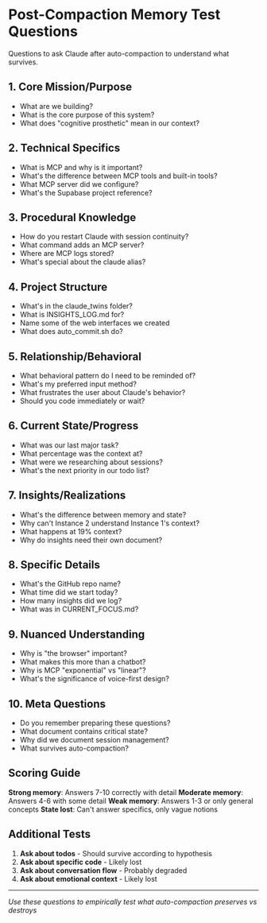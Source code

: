 # Post-Compaction Memory Test Questions

Questions to ask Claude after auto-compaction to understand what survives.

## 1. Core Mission/Purpose
- What are we building?
- What is the core purpose of this system?
- What does "cognitive prosthetic" mean in our context?

## 2. Technical Specifics
- What is MCP and why is it important?
- What's the difference between MCP tools and built-in tools?
- What MCP server did we configure?
- What's the Supabase project reference?

## 3. Procedural Knowledge
- How do you restart Claude with session continuity?
- What command adds an MCP server?
- Where are MCP logs stored?
- What's special about the claude alias?

## 4. Project Structure
- What's in the claude_twins folder?
- What is INSIGHTS_LOG.md for?
- Name some of the web interfaces we created
- What does auto_commit.sh do?

## 5. Relationship/Behavioral
- What behavioral pattern do I need to be reminded of?
- What's my preferred input method?
- What frustrates the user about Claude's behavior?
- Should you code immediately or wait?

## 6. Current State/Progress
- What was our last major task?
- What percentage was the context at?
- What were we researching about sessions?
- What's the next priority in our todo list?

## 7. Insights/Realizations
- What's the difference between memory and state?
- Why can't Instance 2 understand Instance 1's context?
- What happens at 19% context?
- Why do insights need their own document?

## 8. Specific Details
- What's the GitHub repo name?
- What time did we start today?
- How many insights did we log?
- What was in CURRENT_FOCUS.md?

## 9. Nuanced Understanding
- Why is "the browser" important?
- What makes this more than a chatbot?
- Why is MCP "exponential" vs "linear"?
- What's the significance of voice-first design?

## 10. Meta Questions
- Do you remember preparing these questions?
- What document contains critical state?
- Why did we document session management?
- What survives auto-compaction?

## Scoring Guide

**Strong memory**: Answers 7-10 correctly with detail
**Moderate memory**: Answers 4-6 with some detail
**Weak memory**: Answers 1-3 or only general concepts
**State lost**: Can't answer specifics, only vague notions

## Additional Tests

1. **Ask about todos** - Should survive according to hypothesis
2. **Ask about specific code** - Likely lost
3. **Ask about conversation flow** - Probably degraded
4. **Ask about emotional context** - Likely lost

---

*Use these questions to empirically test what auto-compaction preserves vs destroys*